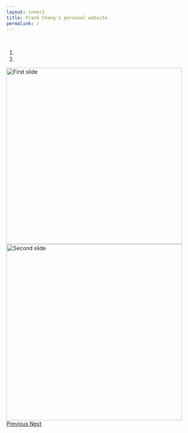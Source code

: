 ```yaml
---
layout: inner2
title: Frank Cheng's personal website 
permalink: /
---
```

<div class="container">
  <br>
<div id="carousel-example-generic" class="carousel slide" data-ride="carousel">
  <ol class="carousel-indicators">
    <li data-target="#carousel-example-generic" data-slide-to="0" class="active"></li>
    <li data-target="#carousel-example-generic" data-slide-to="1"></li>
</ol>
    
  <div class="carousel-inner" role="listbox">
    <div class="item active">
      <img src="/images/s-hiv.gif" alt="First slide" width="460"> 
    </div>
    <div class="item">
      <img src="/images/c-hiv.gif" alt="Second slide" width="460"> 
    </div>
</div>
    
  <a class="left carousel-control" href="#carousel-example-generic" role="button" data-slide="prev">
    <span class="icon-prev" aria-hidden="true"></span>
    <span class="sr-only">Previous</span>
  </a>
  <a class="right carousel-control" href="#carousel-example-generic" role="button" data-slide="next">
    <span class="icon-next" aria-hidden="true"></span>
    <span class="sr-only">Next</span>
  </a>
</div>
</div>
